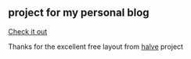 
## project for my personal blog 

[Check it out](https://lucykbees.github.io)


Thanks for the excellent free layout from [halve](https://taylantatli.github.io/Halve/) project 
